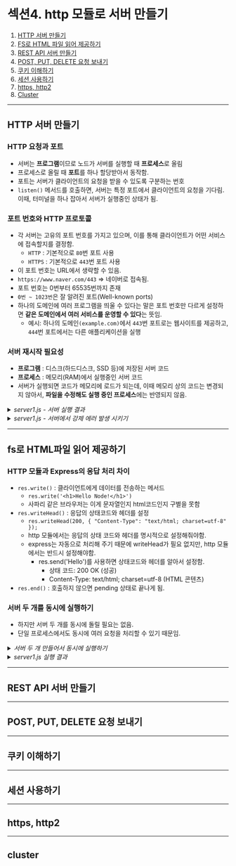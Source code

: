 # 섹션4. http 모듈로 서버 만들기

1. [HTTP 서버 만들기](#http-서버-만들기)
2. [FS로 HTML 파일 읽어 제공하기](#fs로-html파일-읽어-제공하기)
3. [REST API 서버 만들기](#rest-api-서버-만들기)
4. [POST, PUT, DELETE 요청 보내기](#post-put-delete-요청-보내기)
5. [쿠키 이해하기](#쿠키-이해하기)
6. [세션 사용하기](#세션-사용하기)
7. [https, http2](#https-http2)
8. [Cluster](#cluster)

---

## HTTP 서버 만들기

### HTTP 요청과 포트
- 서버는 <b>프로그램</b>이므로 노드가 서버를 실행할 때 <b>프로세스</b>로 올림
- 프로세스로 올릴 때 <b>포트</b>를 하나 할당받아서 동작함. 
- 포트는 서버가 클라이언트의 요청을 받을 수 있도록 구분하는 번호
- `listen()` 메서드를 호출하면, 서버는 특정 포트에서 클라이언트의 요청을 기다림. 이때, 터미널을 하나 잡아서 서버가 실행중인 상태가 됨.

### 포트 번호와 HTTP 프로토콜
- 각 서버는 고유의 포트 번호를 가지고 있으며, 이를 통해 클라이언트가 어떤 서비스에 접속할지를 결정함.
    - `HTTP` : 기본적으로 `80`번 포트 사용
    - `HTTPS` : 기본적으로 `443`번 포트 사용
- 이 포트 번호는 URL에서 생략할 수 있음.
- `https://www.naver.com/443` => 네이버로 접속됨.
- 포트 번호는 0번부터 65535번까지 존재
- `0번 ~ 1023번`은 잘 알려진 포트(Well-known ports)
- 하나의 도메인에 여러 프로그램을 띄울 수 있다는 말은 포트 번호만 다르게 설정하면 <b>같은 도메인에서 여러 서비스를 운영할 수 있다</b>는 뜻임.
    - 예시: 하나의 도메인`(example.com)`에서 `443`번 포트로는 웹사이트를 제공하고, `444`번 포트에서는 다른 애플리케이션을 실행

###  서버 재시작 필요성

- <b>프로그램</b> : 디스크(하드디스크, SSD 등)에 저장된 서버 코드
- <b>프로세스</b> : 메모리(RAM)에서 실행중인 서버 코드
- 서버가 실행되면 코드가 메모리에 로드가 되는데, 이때 메모리 상의 코드는 변경되지 않아서, <b>파일을 수정해도 실행 중인 프로세스</b>에는 반영되지 않음.

<details>
<summary><i>server1.js - 서버 실행 결과</i></summary>

| 터미널에서 실행 | 실행 결과 |
|----------------|----------|
| ![image](https://github.com/user-attachments/assets/0252d461-c141-44b8-9768-b330e022af0b) | ![image](https://github.com/user-attachments/assets/786d411f-1197-49d7-aba0-461def2cf07c) |

</details>
<details>
<summary><i>server1.js - 서버에서 강제 에러 발생 시키기</i></summary>

![image](https://github.com/user-attachments/assets/94a571bd-0003-43b7-9612-92539897406b)

</details>

---

## fs로 HTML파일 읽어 제공하기

### HTTP 모듈과 Express의 응답 처리 차이
- `res.write()` : 클라이언트에게 데이터를 전송하는 메서드
    - `res.write('<h1>Hello Node!</h1>')`
    - 사파리 같은 브라우저는 이게 문자열인지 html코드인지 구별을 못함
- `res.writeHead()` : 응답의 상태코드와 헤더를 설정
    - `res.writeHead(200, { "Content-Type": "text/html; charset=utf-8" });`
    - http 모듈에서는 응답의 상태 코드와 헤더를 명시적으로 설정해줘야함.
    - express는 자동으로 처리해 주기 때문에 writeHead가 필요 없지만, http 모듈에서는 반드시 설정해야함.
        - res.send('Hello')를 사용하면 상태코드와 헤더를 알아서 설정함.
            - 상태 코드: 200 OK (성공)
            - Content-Type: text/html; charset=utf-8 (HTML 콘텐츠)
- `res.end()` : 호출하지 않으면 pending 상태로 끝나게 됨.

### 서버 두 개를 동시에 실행하기
- 하지만 서버 두 개를 동시에 돌릴 필요는 없음. 
- 단일 프로세스에서도 동시에 여러 요청을 처리할 수 있기 때문임.

<details>
<summary><i>서버 두 개 만들어서 동시에 실행하기</i></summary>

```
const http = require("http");
const fs = requrie("fs");

const server = http
  .createServer((req, res) => {
    res.writeHead(200, { "Content-Type": "text/html; charset=utf-8" });
    res.write("<h1>Hello Node!</h1>");
    res.write("<p>Hello server</p>");
    res.end("<p>Hello Zerocho</p>");
  })
  .listen(8080);
server.on("listening", () => {
  console.log(`8080번 포트에서 서버 대기 중입니다.`);
});
server.on("error", (error) => {
  console.error(error);
});

const server1 = http
  .createServer((req, res) => {
    res.writeHead(200, { "Content-Type": "text/html; charset=utf-8" });
    res.write("<h1>Hello Node!</h1>");
    res.write("<p>Hello server</p>");
    res.end("<p>Hello Zerocho</p>");
  })
  .listen(8081);
server.on("listening", () => {
  console.log(`8081번 포트에서 서버 대기 중입니다.`);
});
```

![image](https://github.com/user-attachments/assets/55838522-c763-4ea0-9141-84d42758cd1b)

</details>

<details>
<summary><i>server1.js 실행 결과</i></summary>

![image](https://github.com/user-attachments/assets/4a5dff24-220b-42d0-8d1c-278736c89e5e)

</details>

---

## REST API 서버 만들기

---

## POST, PUT, DELETE 요청 보내기

---

## 쿠키 이해하기

---

## 세션 사용하기

---

## https, http2

---

## cluster


